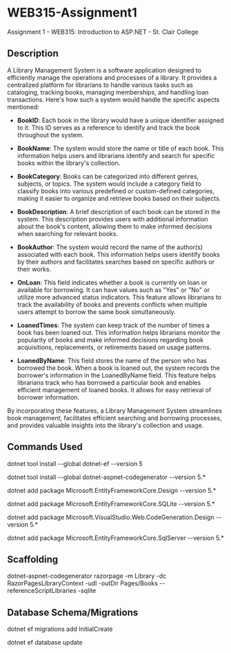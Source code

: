 # WEB315-Assignment1
Assignment 1 - WEB315: Introduction to ASP.NET - St. Clair College

## Description

A Library Management System is a software application designed to efficiently manage the operations and processes of a library. It provides a centralized platform for librarians to handle various tasks such as cataloging, tracking books, managing memberships, and handling loan transactions. Here's how such a system would handle the specific aspects mentioned:

- **BookID**: Each book in the library would have a unique identifier assigned to it. This ID serves as a reference to identify and track the book throughout the system.

- **BookName**: The system would store the name or title of each book. This information helps users and librarians identify and search for specific books within the library's collection.

- **BookCategory**: Books can be categorized into different genres, subjects, or topics. The system would include a category field to classify books into various predefined or custom-defined categories, making it easier to organize and retrieve books based on their subjects.

- **BookDescription**: A brief description of each book can be stored in the system. This description provides users with additional information about the book's content, allowing them to make informed decisions when searching for relevant books.

- **BookAuthor**: The system would record the name of the author(s) associated with each book. This information helps users identify books by their authors and facilitates searches based on specific authors or their works.

- **OnLoan**: This field indicates whether a book is currently on loan or available for borrowing. It can have values such as "Yes" or "No" or utilize more advanced status indicators. This feature allows librarians to track the availability of books and prevents conflicts when multiple users attempt to borrow the same book simultaneously.

- **LoanedTimes**: The system can keep track of the number of times a book has been loaned out. This information helps librarians monitor the popularity of books and make informed decisions regarding book acquisitions, replacements, or retirements based on usage patterns.

- **LoanedByName**: This field stores the name of the person who has borrowed the book. When a book is loaned out, the system records the borrower's information in the LoanedByName field. This feature helps librarians track who has borrowed a particular book and enables efficient management of loaned books. It allows for easy retrieval of borrower information.

By incorporating these features, a Library Management System streamlines book management, facilitates efficient searching and borrowing processes, and provides valuable insights into the library's collection and usage.

## Commands Used
dotnet tool install --global dotnet-ef --version 5
	
dotnet tool install --global dotnet-aspnet-codegenerator --version 5.*
	
dotnet add package Microsoft.EntityFrameworkCore.Design --version 5.*
	
dotnet add package Microsoft.EntityFrameworkCore.SQLite --version 5.*
	
dotnet add package Microsoft.VisualStudio.Web.CodeGeneration.Design --version 5.*
	
dotnet add package Microsoft.EntityFrameworkCore.SqlServer --version 5.*

## Scaffolding
dotnet-aspnet-codegenerator razorpage -m Library -dc RazorPagesLibraryContext -udl -outDir Pages/Books --referenceScriptLibraries -sqlite

## Database Schema/Migrations
dotnet ef migrations add InitialCreate
	
dotnet ef database update




